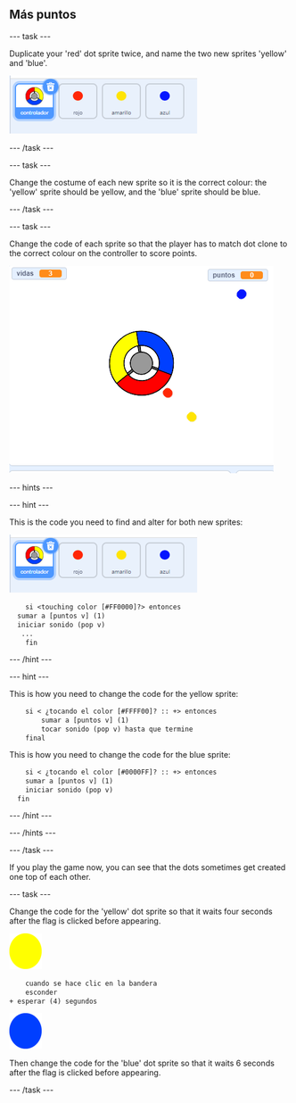 ## Más puntos

\--- task \---

Duplicate your 'red' dot sprite twice, and name the two new sprites 'yellow' and 'blue'.

![screenshot](images/dots-more-dots.png)

\--- /task \---

\--- task \---

Change the costume of each new sprite so it is the correct colour: the 'yellow' sprite should be yellow, and the 'blue' sprite should be blue.

\--- /task \---

\--- task \---

Change the code of each sprite so that the player has to match dot clone to the correct colour on the controller to score points.

![screenshot](images/dots-all-test.png)

\--- hints \---

\--- hint \---

This is the code you need to find and alter for both new sprites:

![screenshot](images/dots-more-dots.png)

```blocks3
    si <touching color [#FF0000]?> entonces 
  sumar a [puntos v] (1)
  iniciar sonido (pop v)
   ...
    fin
```

\--- /hint \---

\--- hint \---

This is how you need to change the code for the yellow sprite:

```blocks3
    si < ¿tocando el color [#FFFF00]? :: +> entonces
        sumar a [puntos v] (1)
        tocar sonido (pop v) hasta que termine
    final
```

This is how you need to change the code for the blue sprite:

```blocks3
    si < ¿tocando el color [#0000FF]? :: +> entonces 
    sumar a [puntos v] (1)
    iniciar sonido (pop v)
  fin
```

\--- /hint \---

\--- /hints \---

\--- /task \---

If you play the game now, you can see that the dots sometimes get created one top of each other.

\--- task \---

Change the code for the 'yellow' dot sprite so that it waits four seconds after the flag is clicked before appearing.

![Yellow dot](images/yellow-sprite.png)

```blocks3
    cuando se hace clic en la bandera
    esconder
+ esperar (4) segundos
```

![Blue dot](images/blue-sprite.png)

Then change the code for the 'blue' dot sprite so that it waits 6 seconds after the flag is clicked before appearing.

\--- /task \---